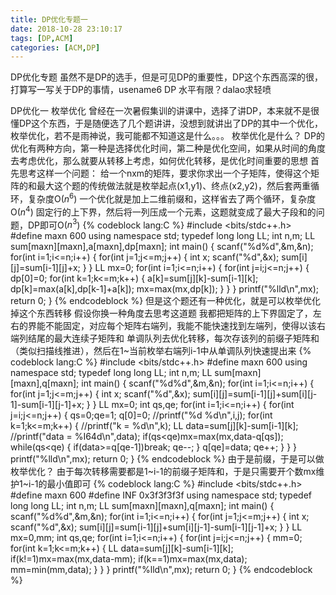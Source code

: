 ```yaml
---
title: DP优化专题一
date: 2018-10-28 23:10:17
tags: [DP,ACM]
categories: [ACM,DP]
---
```

DP优化专题
虽然不是DP的选手，但是可见DP的重要性，DP这个东西高深的很，打算写一写关于DP的事情，usename6 DP 水平有限？dalao求轻喷
<!--more-->
DP优化一 枚举优化
曾经在一次暑假集训的讲课中，选择了讲DP，本来就不是很懂DP这个东西，于是随便选了几个题讲讲，没想到就讲出了DP的其中一个优化，枚举优化，若不是雨神说，我可能都不知道这是什么。。。
枚举优化是什么？
DP的优化有两种方向，第一种是选择优化时间，第二种是优化空间，如果从时间的角度去考虑优化，那么就要从转移上考虑，如何优化转移，是优化时间重要的思想
首先思考这样一个问题：
给一个nxm的矩阵，要求你求出一个子矩阵，使得这个矩阵的和最大这个题的传统做法就是枚举起点(x1,y1)、终点(x2,y2)，然后套两重循环，复杂度O($n^6$)
一个优化就是加上二维前缀和，这样省去了两个循环，复杂度O($n^4$)
固定行的上下界，然后将一列压成一个元素，这题就变成了最大子段和的问题，DP即可O($n^3$)
{% codeblock lang:C %}
#include <bits/stdc++.h>
#define maxn 600
using namespace std;
typedef long long LL;
int n,m;
LL sum[maxn][maxn],a[maxn],dp[maxn];
int main()
{
    scanf("%d%d",&m,&n);
    for(int i=1;i<=n;i++)
    {
        for(int j=1;j<=m;j++)
        {
            int x;
            scanf("%d",&x);
            sum[i][j]=sum[i-1][j]+x;
        }
    }
    LL mx=0;
    for(int i=1;i<=n;i++)
    {
        for(int j=i;j<=n;j++)
        {
            dp[0]=0;
            for(int k=1;k<=m;k++)
            {
                a[k]=sum[j][k]-sum[i-1][k];
                dp[k]=max(a[k],dp[k-1]+a[k]);
                mx=max(mx,dp[k]);
            }
        }
    }
    printf("%lld\n",mx);
    return 0;
}
{% endcodeblock %}
但是这个题还有一种优化，就是可以枚举优化掉这个东西转移
假设你换一种角度去思考这道题
我都把矩阵的上下界固定了，左右的界能不能固定，对应每个矩阵右端列，我能不能快速找到左端列，使得以该右端列结尾的最大连续子矩阵和
单调队列去优化转移，每次存该列的前缀子矩阵和（类似扫描线推进），然后在1~当前枚举右端列i-1中从单调队列快速提出来
{% codeblock lang:C %}
#include <bits/stdc++.h>
#define maxn 600
using namespace std;
typedef long long LL;
int n,m;
LL sum[maxn][maxn],q[maxn];
int main()
{
    scanf("%d%d",&m,&n);
    for(int i=1;i<=n;i++)
    {
        for(int j=1;j<=m;j++)
        {
            int x;
            scanf("%d",&x);
            sum[i][j]=sum[i-1][j]+sum[i][j-1]-sum[i-1][j-1]+x;
        }
    }
    LL mx=0;
    int qs,qe;
    for(int i=1;i<=n;i++)
    {
        for(int j=i;j<=n;j++)
        {
            qs=0;qe=1;
            q[0]=0;
            //printf("%d %d\n",i,j);
            for(int k=1;k<=m;k++)
            {
                //printf("k = %d\n",k);
                LL data=sum[j][k]-sum[i-1][k];
                //printf("data = %I64d\n",data);
                if(qs<qe)mx=max(mx,data-q[qs]);
                while(qs<qe)
                {
                    if(data>=q[qe-1])break;
                    qe--;
                }
                q[qe]=data;
                qe++;
            }
        }
    }
    printf("%lld\n",mx);
    return 0;
}
{% endcodeblock %}
由于是前缀，于是可以做枚举优化？
由于每次转移需要都是1~i-1的前缀子矩阵和，于是只需要开个数mx维护1~i-1的最小值即可
{% codeblock lang:C %}
#include <bits/stdc++.h>
#define maxn 600
#define INF 0x3f3f3f3f
using namespace std;
typedef long long LL;
int n,m;
LL sum[maxn][maxn],q[maxn];
int main()
{
    scanf("%d%d",&m,&n);
    for(int i=1;i<=n;i++)
    {
        for(int j=1;j<=m;j++)
        {
            int x;
            scanf("%d",&x);
            sum[i][j]=sum[i-1][j]+sum[i][j-1]-sum[i-1][j-1]+x;
        }
    }
    LL mx=0,mm;
    int qs,qe;
    for(int i=1;i<=n;i++)
    {
        for(int j=i;j<=n;j++)
        {
            mm=0;
            for(int k=1;k<=m;k++)
            {
                LL data=sum[j][k]-sum[i-1][k];
                if(k!=1)mx=max(mx,data-mm);
                if(k==1)mx=max(mx,data);
                mm=min(mm,data);
            }
        }
    }
    printf("%lld\n",mx);
    return 0;
}
{% endcodeblock %}